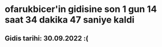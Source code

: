 # ofarukbicer'in gidisine son 1 gun 14 saat 34 dakika 47 saniye kaldi

## Gidis tarihi: 30.09.2022 :(